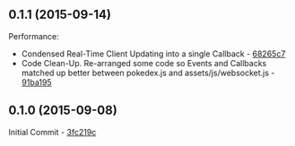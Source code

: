 ## 0.1.1 (2015-09-14)

Performance: 

- Condensed Real-Time Client Updating into a single Callback - [68265c7](https://github.com/d4mation-/Living-Pokedex-Completion-Tracker/commit/68265c7fd5e4baa535031d4882f600de5df1d86)
- Code Clean-Up. Re-arranged some code so Events and Callbacks matched up better between pokedex.js and assets/js/websocket.js - [91ba195](https://github.com/d4mation-/Living-Pokedex-Completion-Tracker/commit/91ba195914d09ec0915224052f9822dc5b7a95ff)

## 0.1.0 (2015-09-08)

Initial Commit - [3fc219c](https://github.com/d4mation-/Living-Pokedex-Completion-Tracker/commit/3fc219c43891a14a092b68a7ba8b0721179411b2)